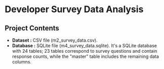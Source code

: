 # Developer Survey Data Analysis

## Project Contents 
- **Dataset :** CSV file (m2_survey_data.csv).
- **Database :** SQLite file (m4_survey_data.sqlite). It's a SQLite database with 24 tables; 23 tables correspond to survey questions and contain response counts, while the "master" table includes the remaining data columns.
